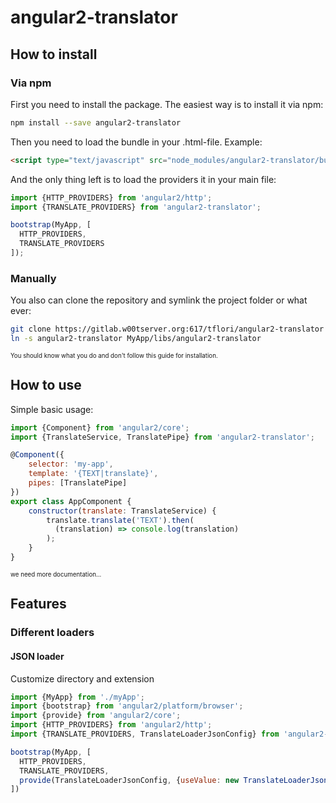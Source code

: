 # angular2-translator

## How to install

### Via npm
First you need to install the package. The easiest way is to install it via npm:
```bash
npm install --save angular2-translator
```

Then you need to load the bundle in your .html-file. Example:
```html
<script type="text/javascript" src="node_modules/angular2-translator/bundles/angular2-translator.js"></script>
```

And the only thing left is to load the providers it in your main file:
```javascript
import {HTTP_PROVIDERS} from 'angular2/http';
import {TRANSLATE_PROVIDERS} from 'angular2-translator';

bootstrap(MyApp, [
  HTTP_PROVIDERS,
  TRANSLATE_PROVIDERS
]);
```

### Manually
You also can clone the repository and symlink the project folder or what ever:
```bash
git clone https://gitlab.w00tserver.org:617/tflori/angular2-translator
ln -s angular2-translator MyApp/libs/angular2-translator
```
<sup><sub>You should know what you do and don't follow this guide for installation.</sub><sup>

## How to use

Simple basic usage:
```javascript
import {Component} from 'angular2/core';
import {TranslateService, TranslatePipe} from 'angular2-translator';

@Component({
    selector: 'my-app',
    template: '{TEXT|translate}',
    pipes: [TranslatePipe]
})
export class AppComponent {
    constructor(translate: TranslateService) {
        translate.translate('TEXT').then(
          (translation) => console.log(translation)
        );
    }
}
```

<sup><sub>we need more documentation...</sub><sup>

## Features
### Different loaders
#### JSON loader

Customize directory and extension
```javascript
import {MyApp} from './myApp';
import {bootstrap} from 'angular2/platform/browser';
import {provide} from 'angular2/core';
import {HTTP_PROVIDERS} from 'angular2/http';
import {TRANSLATE_PROVIDERS, TranslateLoaderJsonConfig} from 'angular2-translator';

bootstrap(MyApp, [
  HTTP_PROVIDERS,
  TRANSLATE_PROVIDERS,
  provide(TranslateLoaderJsonConfig, {useValue: new TranslateLoaderJsonConfig('app/localization', '-lang.json')})
])
```